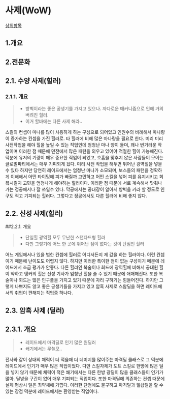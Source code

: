 # 사제(WoW) 

[상위항목](README.md)

## 1.개요


## 2.전문화

## 2.1. 수양 사제(힐러)   
### 2.1.1. 개요  
>* 방벽이라는 좋은 공생기를 가지고 있으나. 까다로운 매커니즘으로 인해 거의 버려진 힐러.  
>* 이거 할바에는 다른 사제 해라..   
  
스킬의 컨셉이 마나를 많이 사용하게 하는 구성으로 되어있고 인원수의 비례해서 마나량이 증가하는 컨셉을 가진 힐러로. 타 힐러에 비해 많은 마나량을 필요로 한다. 미리 미리 사전작업을 해야 힐을 높일 수 있는 직업인데 엄청난 마나 양이 들며, 꽤나 번거러운 작업이며 이러한 점 때문에 던전에서 많은 패턴을 외우고 있어야 적절한 힐이 가능해진다. 덕분에 유저의 기량이 매우 중요한 직업이 되었고, 호흡을 맞추지 않은 사람들이 모이는 글로벌파티에서는 매우 기피되게 됬다. 미리 사전 작업을 해두면 뛰어난 광역힐을 넣을 수 있다 하지만 당연히 레이드에서는 엄청난 마나가 소모되며, 보스들의 패턴을 정확하게 이해해서 어떤 타이밍에 피가 빠질까 고민하고 어떤 스킬을 넣어 피를 유지시키고 회복시킬지 고민을 엄청나게 해야하는 힐러이다. 이러한 점 때문에 서로 계속해서 맞춰나가는 정공에서나 잘 쓰일수 있다. 막공에서는 공대장이 알아서 방벽을 키라 할 정도로 인구도 적고 기피되는 힐러다. 그렇다고 정공에서도 다른 힐러에 비해 좋지 않다.  

## 2.2. 신성 사제(힐러)

##2.2.1. 개요
>*  단일힐 광역힐 모두 무난한 스탠다드형 힐러 
>*  다만 그렇기에 어느 한 곳에 뛰어난 점이 없다는 것이 단점인 힐러

어느 게임에서나 있을 법한 컨셉에 힐러로 어디서든지 제 값을 하는 힐러이다. 이런 컨셉이기 때문에 난이도도 어렵지 않다. 하지만 이러한 특이한 점이 없는 구성이기 떼문에 레이드에서 조금 평가가 안좋다. 다른 힐러인 복술이나 회드에 광역힐에 비해서 공대원 힐이 약하고 탱커의 힐은 신성 기사가 엄청난 힐을 줄 수 있기 때문에 애매해진다. 또한 복술이나 회드는 많은 인구풀을 가지고 있기 때문에 자리 구하기는 힘들어진다. 하지만 그렇게 나쁘지도 않고 좋은 공생기들을 가지고 있고 암흑 사제로 스왑딜을 하면 레이드에서의 취업이 편해지는 직업중 하나다.	
  
## 2.3. 암흑 사제 (딜러)
## 2.3.1. 개요 
>* 레이드에서 마격딜로 인기 많은 원딜러
>* 쐐기에서는 무쓸모..  

전사와 같이 상대의 체력이 더 적을때 더 데미지를 많이주는 마격딜 클래스로 그 덕분에 레이드에서 인기가 매우 많은 직업이었다. 다만 스킬자체가 도트 스킬로 한방에 많은 딜을 넣지 않기 때문에 체력이 적은 쐐기에서는 다른 한방 광딜이 많을 클래스들이 인기가 많아. 딜넣을 구간이 없어 매우 기피되는 직업이다. 또한 마격딜에 의존하는 컨셉 때문에 실제 평상시 딜은 최약체에 가깝다. 이러한 단점에도 불구하고 마격딜과 힐솹딜을 할 수 있는 장점 덕분에 레이드에서는 환영받는 직업이다. 
